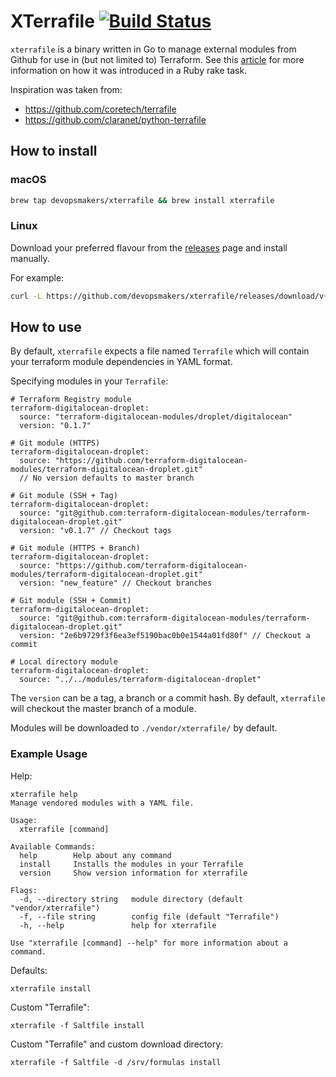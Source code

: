 # XTerrafile [![Build Status](https://circleci.com/gh/devopsmakers/xterrafile.svg?style=shield)](https://circleci.com/gh/devopsmakers/xterrafile)

`xterrafile` is a binary written in Go to manage external modules from Github for use in (but not limited to) Terraform. See this [article](http://bensnape.com/2016/01/14/terraform-design-patterns-the-terrafile/) for more information on how it was introduced in a Ruby rake task.

Inspiration was taken from:
* https://github.com/coretech/terrafile
* https://github.com/claranet/python-terrafile

## How to install

### macOS

```sh
brew tap devopsmakers/xterrafile && brew install xterrafile
```

### Linux
Download your preferred flavour from the [releases](https://github.com/devopsmakers/xterrafile/releases/latest) page and install manually.

For example:
```sh
curl -L https://github.com/devopsmakers/xterrafile/releases/download/v{VERSION}/xterrafile_{VERSION}_Linux_x86_64.tar.gz | tar xz -C /usr/local/bin
```

## How to use
By default, `xterrafile` expects a file named `Terrafile` which will contain your terraform module dependencies in YAML format.

Specifying modules in your `Terrafile`:
```
# Terraform Registry module
terraform-digitalocean-droplet:
  source: "terraform-digitalocean-modules/droplet/digitalocean"
  version: "0.1.7"

# Git module (HTTPS)
terraform-digitalocean-droplet:
  source: "https://github.com/terraform-digitalocean-modules/terraform-digitalocean-droplet.git"
  // No version defaults to master branch

# Git module (SSH + Tag)
terraform-digitalocean-droplet:
  source: "git@github.com:terraform-digitalocean-modules/terraform-digitalocean-droplet.git"
  version: "v0.1.7" // Checkout tags

# Git module (HTTPS + Branch)
terraform-digitalocean-droplet:
  source: "https://github.com/terraform-digitalocean-modules/terraform-digitalocean-droplet.git"
  version: "new_feature" // Checkout branches

# Git module (SSH + Commit)
terraform-digitalocean-droplet:
  source: "git@github.com:terraform-digitalocean-modules/terraform-digitalocean-droplet.git"
  version: "2e6b9729f3f6ea3ef5190bac0b0e1544a01fd80f" // Checkout a commit

# Local directory module
terraform-digitalocean-droplet:
  source: "../../modules/terraform-digitalocean-droplet"
```

The `version` can be a tag, a branch or a commit hash. By default, `xterrafile`
will checkout the master branch of a module.

Modules will be downloaded to `./vendor/xterrafile/` by default.

### Example Usage
Help:
```
xterrafile help
Manage vendored modules with a YAML file.

Usage:
  xterrafile [command]

Available Commands:
  help        Help about any command
  install     Installs the modules in your Terrafile
  version     Show version information for xterrafile

Flags:
  -d, --directory string   module directory (default "vendor/xterrafile")
  -f, --file string        config file (default "Terrafile")
  -h, --help               help for xterrafile

Use "xterrafile [command] --help" for more information about a command.
```

Defaults:
```
xterrafile install
```

Custom "Terrafile":
```
xterrafile -f Saltfile install
```

Custom "Terrafile" and custom download directory:
```
xterrafile -f Saltfile -d /srv/formulas install
```
